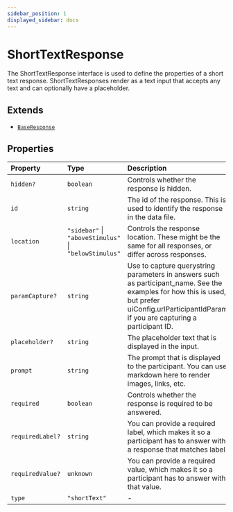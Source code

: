 ```yaml
---
sidebar_position: 1
displayed_sidebar: docs
---
```


# ShortTextResponse

The ShortTextResponse interface is used to define the properties of a short text response.
ShortTextResponses render as a text input that accepts any text and can optionally have a placeholder.

## Extends

- [`BaseResponse`](BaseResponse.md)

## Properties

| Property | Type | Description | Inherited from |
| :------ | :------ | :------ | :------ |
| `hidden?` | `boolean` | Controls whether the response is hidden. | [`BaseResponse`](BaseResponse.md).`hidden` |
| `id` | `string` | The id of the response. This is used to identify the response in the data file. | [`BaseResponse`](BaseResponse.md).`id` |
| `location` | `"sidebar"` \| `"aboveStimulus"` \| `"belowStimulus"` | Controls the response location. These might be the same for all responses, or differ across responses. | [`BaseResponse`](BaseResponse.md).`location` |
| `paramCapture?` | `string` | Use to capture querystring parameters in answers such as participant_name. See the examples for how this is used, but prefer uiConfig.urlParticipantIdParam if you are capturing a participant ID. | [`BaseResponse`](BaseResponse.md).`paramCapture` |
| `placeholder?` | `string` | The placeholder text that is displayed in the input. | - |
| `prompt` | `string` | The prompt that is displayed to the participant. You can use markdown here to render images, links, etc. | [`BaseResponse`](BaseResponse.md).`prompt` |
| `required` | `boolean` | Controls whether the response is required to be answered. | [`BaseResponse`](BaseResponse.md).`required` |
| `requiredLabel?` | `string` | You can provide a required label, which makes it so a participant has to answer with a response that matches label. | [`BaseResponse`](BaseResponse.md).`requiredLabel` |
| `requiredValue?` | `unknown` | You can provide a required value, which makes it so a participant has to answer with that value. | [`BaseResponse`](BaseResponse.md).`requiredValue` |
| `type` | `"shortText"` | - | - |

